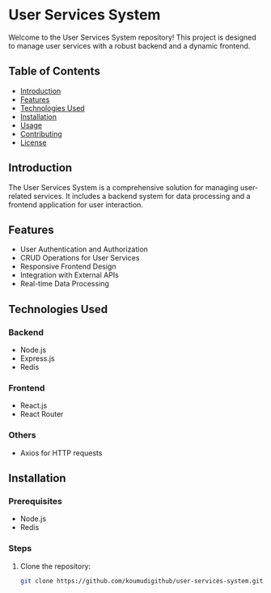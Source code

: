 # User Services System

Welcome to the User Services System repository! This project is designed to manage user services with a robust backend and a dynamic frontend.

## Table of Contents

- [Introduction](#introduction)
- [Features](#features)
- [Technologies Used](#technologies-used)
- [Installation](#installation)
- [Usage](#usage)
- [Contributing](#contributing)
- [License](#license)

## Introduction

The User Services System is a comprehensive solution for managing user-related services. It includes a backend system for data processing and a frontend application for user interaction.

## Features

- User Authentication and Authorization
- CRUD Operations for User Services
- Responsive Frontend Design
- Integration with External APIs
- Real-time Data Processing

## Technologies Used

### Backend

- Node.js
- Express.js
- Redis

### Frontend

- React.js
- React Router

### Others

- Axios for HTTP requests

## Installation

### Prerequisites

- Node.js
- Redis

### Steps

1. Clone the repository:
   ```sh
   git clone https://github.com/koumudigithub/user-services-system.git
